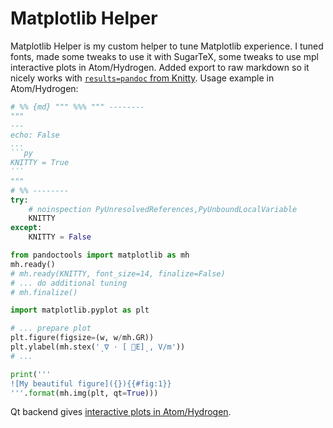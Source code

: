 # Matplotlib Helper

Matplotlib Helper is my custom helper to tune Matplotlib experience. I tuned fonts, made some tweaks to use it with SugarTeX, some tweaks to use mpl interactive plots in Atom/Hydrogen. Added export to raw markdown so it nicely works with [`results=pandoc` from Knitty](https://github.com/kiwi0fruit/knitty/blob/master/knitty.md#22-results-pandoc-chunk-option). Usage example in Atom/Hydrogen:

`````py
# %% {md} """ %%% """ --------
"""
---
echo: False
...
```py
KNITTY = True
```
"""
# %% --------
try:
    # noinspection PyUnresolvedReferences,PyUnboundLocalVariable
    KNITTY
except:
    KNITTY = False

from pandoctools import matplotlib as mh
mh.ready()
# mh.ready(KNITTY, font_size=14, finalize=False)
# ... do additional tuning
# mh.finalize()

import matplotlib.pyplot as plt

# ... prepare plot
plt.figure(figsize=(w, w/mh.GR))
plt.ylabel(mh.stex('ˎ∇ ⋅ [ ⃗E]ˎ, V/m'))
# ...

print('''
![My beautiful figure]({}){{#fig:1}}
'''.format(mh.img(plt, qt=True)))
`````
Qt backend gives [interactive plots in Atom/Hydrogen](https://nteract.gitbooks.io/hydrogen/docs/Usage/Examples.html#interactive-plots-using-matplotlib).
